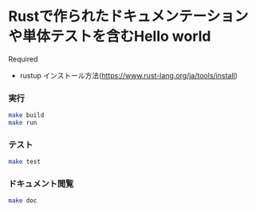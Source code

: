# Rustで作られたドキュメンテーションや単体テストを含むHello world

Required
 - rustup インストール方法(https://www.rust-lang.org/ja/tools/install)
 

### 実行
```bash
make build
make run
```

### テスト
```bash
make test
```

### ドキュメント閲覧
```bash
make doc
```

